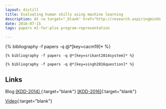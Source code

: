 ```yaml
---
layout: distill
title: Evaluating human skills using machine learning
description: At <a target="_blank" href="http://research.aspiringminds.com/">Aspiring Minds</a>, we showed how the problem of quantifying human skills can be cast as a problem in machine learning. Our CACM paper provides details on this framework, while our KDD works show how we evaluate computer programs using ML.
date: 2016-07-15
tags: papers ml-for-plse program-representation

---
```

<div class="publications">
    {% bibliography -f papers -q @*[key=cacm19]* %}

    {% bibliography -f papers -q @*[key=srikant2014system]* %}

    {% bibliography -f papers -q @*[key=singh2016question]* %}
</div>


## Links
Blog [ [KDD-2014] ](http://research.aspiringminds.com/ai-and-the-right-programmer/){:target="blank"} [[KDD-2016]](http://research.aspiringminds.com/question-independent-grading-kdd/){:target="blank"}

[Video](https://www.youtube.com/watch?v=vMlZwQZMwDs){:target="blank"}

